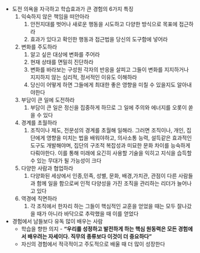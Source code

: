 
- 도전 의욕을 자극하고 학습효과가 큰 경험의 6가지 특징
    1. 익숙하지 않은 책임을 떠안아라
        1. 안전지대를 벗어나 새로운 행동을 시도하고 다양한 방식으로 목표에 접근하라
        2. 효과가 있다고 확인한 행동과 접근법을 당신의 도구함에 넣어라
    2. 변화를 주도하라
        1. 알고 싶은 대상에 변화를 주어라
        2. 현재 상태를 면밀히 진단하라
        3. 변화를 바라보는 구성원 각자의 반응을 살피고 그들이 변화를 지지하거나 지지하지 않는 심리적, 정서적인 이유도 이해하라
        4. 당신이 어떻게 하면 그들에게 최대한 좋은 영향을 미칠 수 있을지도 알아내야한다
    3. 부담이 큰 일에 도전하라
        1. 부담이 큰 일은 정신을 집중하게 하므로 그 일에 주의와 에너지를 오롯이 쏟을 수 있다
    4. 경계를 초월하라
        1. 조직이나 제도, 전문성의 경계를 초월해 일해라. 그러면 조직이나, 개인, 집단에게 영향을 미치는 법을 배워야하고, 의사소통 능력, 설득같은 효과적인 도구도 개발해야며, 집단의 구조적 복잡성과 미묘한 문화 차이를 능숙하게 다뤄야한다. 이를 통해 미래에 요긴히 사용할 기술을 익히고 지식을 습득할 수 있는 무대가 될 가능성이 크다
    5. 다양한 사람과 협업하라
        1. 다양화된 세상에서 인종,민족, 성별, 문화, 배경,가치관, 관점이 다른 사람들과 함께 일을 함으로써 인적 다양성을 가진 조직을 관리하는 리더가 늘어나고 있다
    6. 역경에 직면하라
        1. 각 조직에서 한자리 하는 그들이 핵심적인 교훈을 얻었을 때는 모두 잘나갔을 때가 아니라 바닥으로 추락했을 때 이를 얻었다
- 경험에서 남들보다 유독 많이 배우는 사람
    - 학습을 향한 의지 - **“우리를 성정하고 발전하게 하는 핵심 원동력은 모든 경험에서 배우려는 자세이다. 직무의 종류보다 이것이 더 중요하다”**
    - 자신의 경험에서 적극적이고 주도적으로 배울 때 더 많이 성장한다
